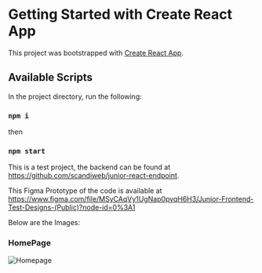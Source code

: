 # Getting Started with Create React App

This project was bootstrapped with [Create React App](https://github.com/facebook/create-react-app).

## Available Scripts

In the project directory, run the following:

### `npm i`
 then
### `npm start`
 
 This is a test project, the  backend can be found at https://github.com/scandiweb/junior-react-endpoint.
 
 This Figma Prototype of the code is  available at 
 https://www.figma.com/file/MSyCAqVy1UgNap0pvqH6H3/Junior-Frontend-Test-Designs-(Public)?node-id=0%3A1

Below are the Images:
### HomePage
![Homepage](https://github.com/haltim/Timothy-Odugbemi-Minimalistic_Storefront-/assets/80194718/0833c71a-b448-4dcd-9096-6f7c2d9efe76)



